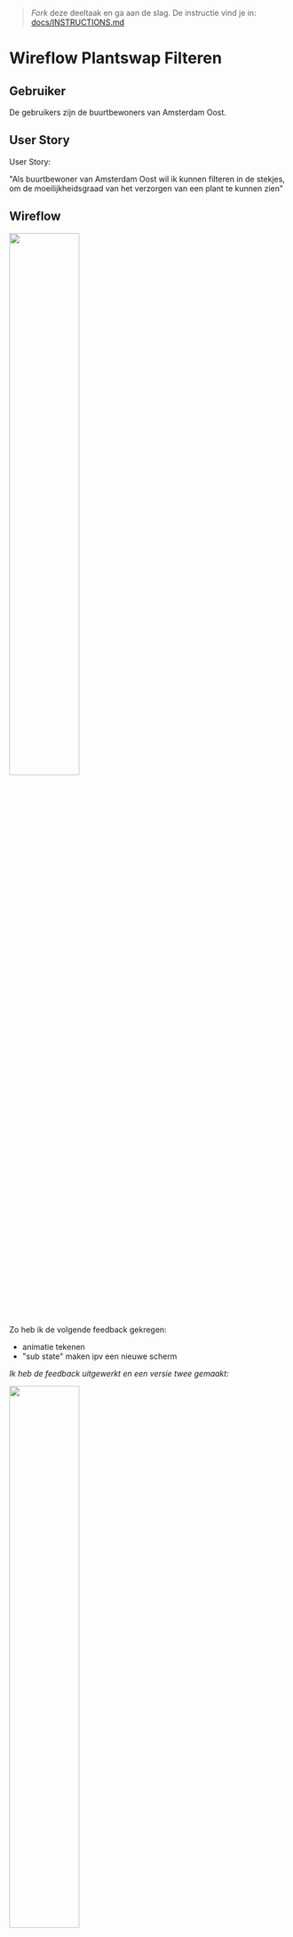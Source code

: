 > _Fork_ deze deeltaak en ga aan de slag. De instructie vind je in: [docs/INSTRUCTIONS.md](docs/INSTRUCTIONS.md)

# Wireflow Plantswap Filteren
<!-- Geef je opdracht een titel en schrijf in één zin wat het is -->

## Gebruiker
<!-- Het is duidelijk wie de gebruiker is -->
De gebruikers zijn de buurtbewoners van Amsterdam Oost.

## User Story
<!-- Er is een User Story geschreven van de interactie -->
User Story:

"Als buurtbewoner van Amsterdam Oost wil ik kunnen filteren in de stekjes, om de moeilijkheidsgraad van het verzorgen van een plant te kunnen zien"

## Wireflow
<!-- Toon de wireflow -->
<img src="https://user-images.githubusercontent.com/112855878/207050830-b9790194-8da1-4720-875a-0c9d14dc1b65.jpg" width="50%">

Zo heb ik de volgende feedback gekregen: 

 * animatie tekenen
 * "sub state" maken ipv een nieuwe scherm

_Ik heb de feedback uitgewerkt en een versie twee gemaakt:_

<img src="https://user-images.githubusercontent.com/112855878/207050840-de7e26d9-95d7-4207-9b1f-c00fc10178ec.jpg" width="50%">

